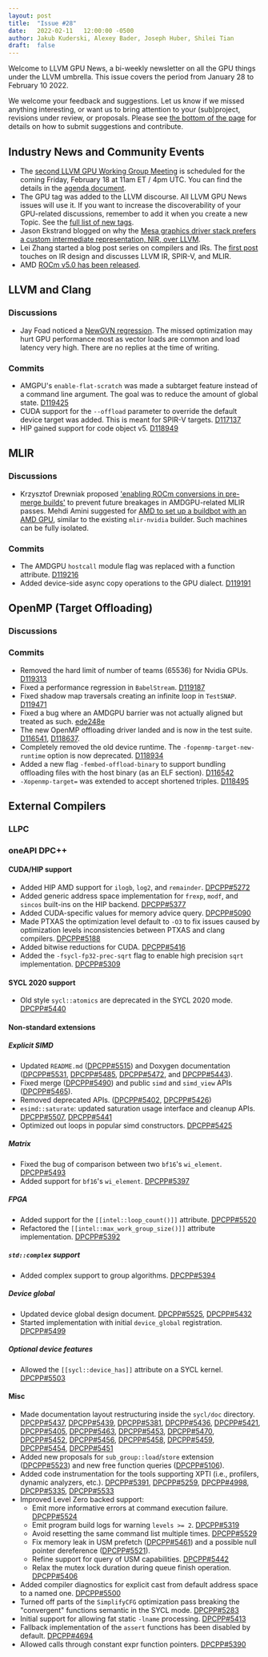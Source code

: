 ```yaml
---
layout: post
title:  "Issue #28"
date:   2022-02-11   12:00:00 -0500
author: Jakub Kuderski, Alexey Bader, Joseph Huber, Shilei Tian
draft:  false
---
```


Welcome to LLVM GPU News, a bi-weekly newsletter on all the GPU things under the LLVM umbrella.
This issue covers the period from January 28 to February 10 2022.

We welcome your feedback and suggestions. Let us know if we missed anything interesting, or want us to bring attention to your (sub)project, revisions under review, or proposals. Please see [the bottom of the page](https://llvm-gpu-news.github.io/about/) for details on how to submit suggestions and contribute.


## Industry News and Community Events

*  The [second LLVM GPU Working Group Meeting](https://discourse.llvm.org/t/llvm-gpu-working-group-second-meeting-friday-february-18-2022-11am-et-4pm-utc/60119) is scheduled for the coming Friday, February 18 at 11am ET / 4pm UTC. You can find the details in the [agenda document](https://docs.google.com/document/d/1m_oSe1HwtWdQ2JUmMRTAVHbUS7Dv4MRsqptiYcgK6iI/edit?usp=sharing).
*  The GPU tag was added to the LLVM discourse. All LLVM GPU News issues will use it. If you want to increase the discoverability of your GPU-related discussions, remember to add it when you create a new Topic. See the [full list of new tags](https://discourse.llvm.org/t/can-we-get-tagging-enabled/5296/11).
*  Jason Ekstrand blogged on why the [Mesa graphics driver stack prefers a custom intermediate representation, NIR, over LLVM](https://www.jlekstrand.net/jason/blog/2022/01/in-defense-of-nir/).
*  Lei Zhang started a blog post series on compilers and IRs. The [first post](https://www.lei.chat/posts/compilers-and-irs-llvm-ir-spirv-and-mlir/) touches on IR design and discusses LLVM IR, SPIR-V, and MLIR.
*  AMD [ROCm v5.0 has been released](https://github.com/RadeonOpenCompute/ROCm/blob/ced195c62c220fcc3b2435500787f410415d020f/ROCm_Release_Notes_v5.0.pdf).


##  LLVM and Clang

### Discussions

*  Jay Foad noticed a [NewGVN regression](https://discourse.llvm.org/t/newgvn-load-coercion-for-gpus/59741). The missed optimization may hurt GPU performance most as vector loads are common and load latency very high. There are no replies at the time of writing.

### Commits

*  AMGPU's `enable-flat-scratch` was made a subtarget feature instead of a command line argument. The goal was to reduce the amount of global state. [D119425](https://reviews.llvm.org/D119425)
*  CUDA support for the `--offload` parameter to override the default device target was added. This is meant for SPIR-V targets. [D117137](https://reviews.llvm.org/D117137)
*  HIP gained support for code object v5. [D118949](https://reviews.llvm.org/D118949)


## MLIR

### Discussions

*  Krzysztof Drewniak proposed ['enabling ROCm conversions in pre-merge builds'](https://discourse.llvm.org/t/enabling-rocm-conversions-in-pre-merge-builds/6207) to prevent future breakages in AMDGPU-related MLIR passes. Mehdi Amini
 suggested for [AMD to set up a buildbot with an AMD GPU](https://discourse.llvm.org/t/enabling-rocm-conversions-in-pre-merge-builds/6207/6), similar to the existing `mlir-nvidia` builder. Such machines can be fully isolated.

### Commits

*  The AMDGPU `hostcall` module flag was replaced with a function attribute. [D119216](https://reviews.llvm.org/D119216)
*  Added device-side async copy operations to the GPU dialect. [D119191](https://reviews.llvm.org/D119191)


## OpenMP (Target Offloading)

### Discussions

### Commits

*  Removed the hard limit of number of teams (65536) for Nvidia GPUs. [D119313](https://reviews.llvm.org/D119313)
*  Fixed a performance regression in `BabelStream`. [D119187](https://reviews.llvm.org/D119187)
*  Fixed shadow map traversals creating an infinite loop in `TestSNAP`. [D119471](https://reviews.llvm.org/D119471)
*  Fixed a bug where an AMDGPU barrier was not actually aligned but treated as such. [ede248e](https://github.com/llvm/llvm-project/commit/ede248e614bb2c232b7b1815829eb3d5c1aab1e4)
*  The new OpenMP offloading driver landed and is now in the test suite. [D116541](https://reviews.llvm.org/D116541), [D118637](https://reviews.llvm.org/D118637).
*  Completely removed the old device runtime. The `-fopenmp-target-new-runtime` option is now deprecated. [D118934](https://reviews.llvm.org/D118934)
*  Added a new flag `-fembed-offload-binary` to support bundling offloading files with the host binary (as an ELF section). [D116542](https://reviews.llvm.org/D116542)
*  `-Xopenmp-target=` was extended to accept shortened triples. [D118495](https://reviews.llvm.org/D118495)


## External Compilers

### LLPC

### oneAPI DPC++

#### CUDA/HIP support

*  Added HIP AMD support for `ilogb`, `log2`, and `remainder`. [DPCPP#5272](https://github.com/intel/llvm/pull/5272)
*  Added generic address space implementation for `frexp`, `modf`, and `sincos` built-ins on the HIP backend. [DPCPP#5377](https://github.com/intel/llvm/pull/5377)
*  Added CUDA-specific values for memory advice query. [DPCPP#5090](https://github.com/intel/llvm/pull/5090)
*  Made PTXAS the optimization level default to `-O3` to fix issues caused by optimization levels inconsistencies between PTXAS and clang compilers. [DPCPP#5188](https://github.com/intel/llvm/pull/5188)
*  Added bitwise reductions for CUDA. [DPCPP#5416](https://github.com/intel/llvm/pull/5416)
*  Added the `-fsycl-fp32-prec-sqrt` flag to enable high precision `sqrt` implementation. [DPCPP#5309](https://github.com/intel/llvm/pull/5309)

#### SYCL 2020 support

*  Old style `sycl::atomics` are deprecated in the SYCL 2020 mode. [DPCPP#5440](https://github.com/intel/llvm/pull/5440)

#### Non-standard extensions

##### Explicit SIMD

*  Updated `README.md` ([DPCPP#5515](https://github.com/intel/llvm/pull/5515)) and Doxygen documentation ([DPCPP#5531](https://github.com/intel/llvm/pull/5531), [DPCPP#5485](https://github.com/intel/llvm/pull/5485), [DPCPP#5472](https://github.com/intel/llvm/pull/5472), and [DPCPP#5443](https://github.com/intel/llvm/pull/5443)).
*  Fixed merge ([DPCPP#5490](https://github.com/intel/llvm/pull/5490)) and public `simd` and `simd_view` APIs ([DPCPP#5465](https://github.com/intel/llvm/pull/5465)).
*  Removed deprecated APIs. ([DPCPP#5402](https://github.com/intel/llvm/pull/5402), [DPCPP#5426](https://github.com/intel/llvm/pull/5426))
*  `esimd::saturate`: updated saturation usage interface and cleanup APIs. [DPCPP#5507](https://github.com/intel/llvm/pull/5507), [DPCPP#5441](https://github.com/intel/llvm/pull/5441)
*  Optimized out loops in popular simd constructors. [DPCPP#5425](https://github.com/intel/llvm/pull/5425)

##### Matrix

*  Fixed the bug of comparison between two `bf16`'s `wi_element`. [DPCPP#5493](https://github.com/intel/llvm/pull/5493)
*  Added support for `bf16`'s `wi_element`. [DPCPP#5397](https://github.com/intel/llvm/pull/5397)

##### FPGA

*  Added support for the `[[intel::loop_count()]]` attribute. [DPCPP#5520](https://github.com/intel/llvm/pull/5520)
*  Refactored the `[[intel::max_work_group_size()]]` attribute implementation. [DPCPP#5392](https://github.com/intel/llvm/pull/5392)

##### `std::complex` support

*  Added complex support to group algorithms. [DPCPP#5394](https://github.com/intel/llvm/pull/5394)

##### Device global

*  Updated device global design document. [DPCPP#5525](https://github.com/intel/llvm/pull/5525), [DPCPP#5432](https://github.com/intel/llvm/pull/5432)
*  Started implementation with initial `device_global` registration. [DPCPP#5499](https://github.com/intel/llvm/pull/5499)

##### Optional device features

*  Allowed the `[[sycl::device_has]]` attribute on a SYCL kernel. [DPCPP#5503](https://github.com/intel/llvm/pull/5503)

#### Misc

*  Made documentation layout restructuring inside the `sycl/doc` directory. [DPCPP#5437](https://github.com/intel/llvm/pull/5437), [DPCPP#5439](https://github.com/intel/llvm/pull/5439), [DPCPP#5381](https://github.com/intel/llvm/pull/5381), [DPCPP#5436](https://github.com/intel/llvm/pull/5436), [DPCPP#5421](https://github.com/intel/llvm/pull/5421), [DPCPP#5405](https://github.com/intel/llvm/pull/5405), [DPCPP#5463](https://github.com/intel/llvm/pull/5463), [DPCPP#5453](https://github.com/intel/llvm/pull/5453), [DPCPP#5470](https://github.com/intel/llvm/pull/5470), [DPCPP#5452](https://github.com/intel/llvm/pull/5452), [DPCPP#5456](https://github.com/intel/llvm/pull/5456), [DPCPP#5458](https://github.com/intel/llvm/pull/5458), [DPCPP#5459](https://github.com/intel/llvm/pull/5459), [DPCPP#5454](https://github.com/intel/llvm/pull/5454), [DPCPP#5451](https://github.com/intel/llvm/pull/5451)
*  Added new proposals for `sub_group::load`/`store` extension ([DPCPP#5523](https://github.com/intel/llvm/pull/5523)) and new free function queries ([DPCPP#5106](https://github.com/intel/llvm/pull/5106)).
*  Added code instrumentation for the tools supporting XPTI (i.e., profilers, dynamic analyzers, etc.). [DPCPP#5391](https://github.com/intel/llvm/pull/5391), [DPCPP#5259](https://github.com/intel/llvm/pull/5259), [DPCPP#4998](https://github.com/intel/llvm/pull/4998), [DPCPP#5335](https://github.com/intel/llvm/pull/5335), [DPCPP#5533](https://github.com/intel/llvm/pull/5533)
*  Improved Level Zero backed support:
   *  Emit more informative errors at command execution failure. [DPCPP#5524](https://github.com/intel/llvm/pull/5524)
   *  Emit program build logs for warning `levels >= 2`. [DPCPP#5319](https://github.com/intel/llvm/pull/5319)
   *  Avoid resetting the same command list multiple times. [DPCPP#5529](https://github.com/intel/llvm/pull/5529)
   *  Fix memory leak in USM prefetch ([DPCPP#5461](https://github.com/intel/llvm/pull/5461)) and a possible null pointer dereference ([DPCPP#5521](https://github.com/intel/llvm/pull/5521)).
   *  Refine support for query of USM capabilities. [DPCPP#5442](https://github.com/intel/llvm/pull/5442)
   *  Relax the mutex lock duration during queue finish operation. [DPCPP#5406](https://github.com/intel/llvm/pull/5406)
*  Added compiler diagnostics for explicit cast from default address space to a named one. [DPCPP#5500](https://github.com/intel/llvm/pull/5500)
*  Turned off parts of the `SimplifyCFG` optimization pass breaking the "convergent" functions semantic in the SYCL mode. [DPCPP#5283](https://github.com/intel/llvm/pull/5283)
*  Initial support for allowing fat static `-lname` processing. [DPCPP#5413](https://github.com/intel/llvm/pull/5413)
*  Fallback implementation of the `assert` functions has been disabled by default. [DPCPP#4694](https://github.com/intel/llvm/pull/4694)
*  Allowed calls through constant expr function pointers. [DPCPP#5390](https://github.com/intel/llvm/pull/5390)
